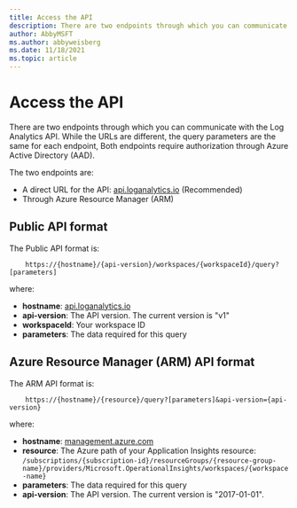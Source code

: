 ```yaml
---
title: Access the API
description: There are two endpoints through which you can communicate with the Log Analytics API.
author: AbbyMSFT
ms.author: abbyweisberg
ms.date: 11/18/2021
ms.topic: article
---
```

# Access the API

There are two endpoints through which you can communicate with the Log Analytics API. While the URLs are different, the query parameters are the same for each endpoint, Both endpoints require authorization through Azure Active Directory (AAD). 

The two endpoints are:
- A direct URL for the API: [api.loganalytics.io](https://api.loganalytics.io/) (Recommended)
- Through Azure Resource Manager (ARM)

## Public API format

The Public API format is:

```
    https://{hostname}/{api-version}/workspaces/{workspaceId}/query?[parameters]
```
where:
 - **hostname**: [api.loganalytics.io](https://api.loganalytics.io/)
 - **api-version**: The API version. The current version is "v1"
 - **workspaceId**: Your workspace ID
 - **parameters**: The data required for this query

## Azure Resource Manager (ARM) API format

The ARM API format is:

```
    https://{hostname}/{resource}/query?[parameters]&api-version={api-version}
```
where:

 - **hostname**: [management.azure.com](https://management.azure.com/)
 - **resource**: The Azure path of your Application Insights resource: `/subscriptions/{subscription-id}/resourceGroups/{resource-group-name}/providers/Microsoft.OperationalInsights/workspaces/{workspace-name}`
 - **parameters**: The data required for this query
 - **api-version**: The API version. The current version is "2017-01-01".